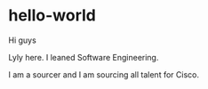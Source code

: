 # hello-world

Hi guys

Lyly here. I leaned Software Engineering.

I am a sourcer and I am sourcing all talent for Cisco.
